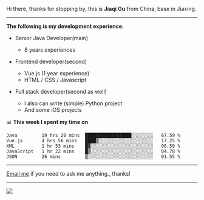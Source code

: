 Hi there, thanks for stopping by, this is **Jiaqi Gu** from China, base in Jiaxing.

---

**The following is my development experience.**

- Senior Java Developer(main)
  - 8 years experiences

- Frontend developer(second)
  - Vue.js (1 year experience)
  - HTML / CSS / Javascript
  
- Full stack developer(second as well)
  - I also can write (simple) Python project
  - And some iOS projects

📊 **This week I spent my time on**
<!--START_SECTION:waka-->
```text
Java         19 hrs 20 mins  █████████████████░░░░░░░░   67.59 % 
Vue.js       4 hrs 56 mins   ████▒░░░░░░░░░░░░░░░░░░░░   17.25 % 
XML          1 hr 53 mins    █▓░░░░░░░░░░░░░░░░░░░░░░░   06.59 % 
JavaScript   1 hr 22 mins    █▒░░░░░░░░░░░░░░░░░░░░░░░   04.78 % 
JSON         26 mins         ▒░░░░░░░░░░░░░░░░░░░░░░░░   01.55 % 
```
<!--END_SECTION:waka-->

---

[Email me](mailto:droidqw@gmail.com?subject=Hiring_from_GitHub) if you need to ask me anything., thanks!

---

![]( https://visitor-badge.glitch.me/badge?page_id=githubgujiaqi)

